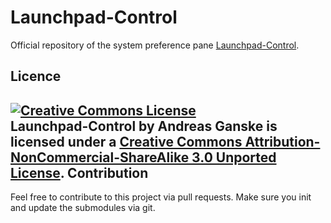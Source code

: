 Launchpad-Control
=================

Official repository of the system preference pane [Launchpad-Control][1].

Licence
-------

<a rel="license" href="http://creativecommons.org/licenses/by-nc-sa/3.0/"><img alt="Creative Commons License" style="border-width:0" src="http://i.creativecommons.org/l/by-nc-sa/3.0/88x31.png" /></a><br /><span xmlns:dct="http://purl.org/dc/terms/" property="dct:title">Launchpad-Control</span> by <span xmlns:cc="http://creativecommons.org/ns#" property="cc:attributionName">Andreas Ganske</span> is licensed under a <a rel="license" href="http://creativecommons.org/licenses/by-nc-sa/3.0/">Creative Commons Attribution-NonCommercial-ShareAlike 3.0 Unported License</a>.
Contribution
------------

Feel free to contribute to this project via pull requests.
Make sure you init and update the submodules via git.

[1]:http://chaosspace.de/launchpad-control/